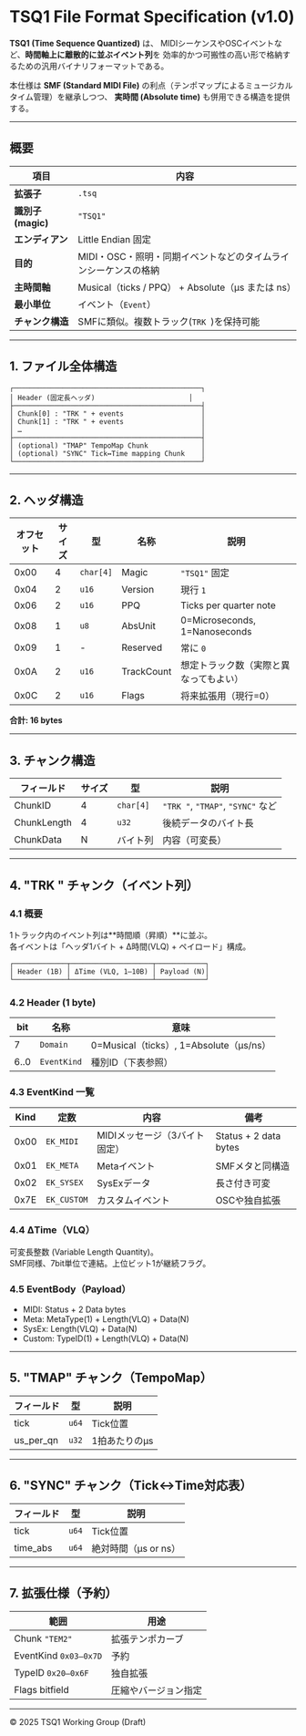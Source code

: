 
# TSQ1 File Format Specification (v1.0)

**TSQ1 (Time Sequence Quantized)** は、
MIDIシーケンスやOSCイベントなど、**時間軸上に離散的に並ぶイベント列**を
効率的かつ可搬性の高い形で格納するための汎用バイナリフォーマットである。

本仕様は **SMF (Standard MIDI File)** の利点（テンポマップによるミュージカルタイム管理）を継承しつつ、
**実時間 (Absolute time)** も併用できる構造を提供する。

---

## 概要

| 項目 | 内容 |
|------|------|
| **拡張子** | `.tsq` |
| **識別子 (magic)** | `"TSQ1"` |
| **エンディアン** | Little Endian 固定 |
| **目的** | MIDI・OSC・照明・同期イベントなどのタイムラインシーケンスの格納 |
| **主時間軸** | Musical（ticks / PPQ） + Absolute（μs または ns） |
| **最小単位** | イベント（`Event`） |
| **チャンク構造** | SMFに類似。複数トラック(`TRK `)を保持可能 |

---

## 1. ファイル全体構造

```
┌──────────────────────────────────────────────┐
│ Header (固定長ヘッダ)                       │
├──────────────────────────────────────────────┤
│ Chunk[0] : "TRK " + events                   │
│ Chunk[1] : "TRK " + events                   │
│ …                                            │
├──────────────────────────────────────────────┤
│ (optional) "TMAP" TempoMap Chunk             │
│ (optional) "SYNC" Tick↔Time mapping Chunk    │
└──────────────────────────────────────────────┘
```

---

## 2. ヘッダ構造

| オフセット | サイズ | 型 | 名称 | 説明 |
|-------------|--------|----|------|------|
| 0x00 | 4 | `char[4]` | Magic | `"TSQ1"` 固定 |
| 0x04 | 2 | `u16` | Version | 現行 `1` |
| 0x06 | 2 | `u16` | PPQ | Ticks per quarter note |
| 0x08 | 1 | `u8` | AbsUnit | 0=Microseconds, 1=Nanoseconds |
| 0x09 | 1 | - | Reserved | 常に `0` |
| 0x0A | 2 | `u16` | TrackCount | 想定トラック数（実際と異なってもよい） |
| 0x0C | 2 | `u16` | Flags | 将来拡張用（現行=0） |

**合計: 16 bytes**

---

## 3. チャンク構造

| フィールド | サイズ | 型 | 説明 |
|-------------|--------|----|------|
| ChunkID | 4 | `char[4]` | `"TRK "`, `"TMAP"`, `"SYNC"` など |
| ChunkLength | 4 | `u32` | 後続データのバイト長 |
| ChunkData | N | バイト列 | 内容（可変長） |

---

## 4. "TRK " チャンク（イベント列）

### 4.1 概要
1トラック内のイベント列は**時間順（昇順）**に並ぶ。  
各イベントは「ヘッダ1バイト + Δ時間(VLQ) + ペイロード」構成。

```
┌─────────────┬────────────────────┬────────────┐
│ Header (1B) │ ΔTime (VLQ, 1–10B) │ Payload (N)│
└─────────────┴────────────────────┴────────────┘
```

### 4.2 Header (1 byte)

| bit | 名称 | 意味 |
|------|------|------|
| 7 | `Domain` | 0=Musical（ticks）, 1=Absolute（μs/ns） |
| 6..0 | `EventKind` | 種別ID（下表参照） |

### 4.3 EventKind 一覧

| Kind | 定数 | 内容 | 備考 |
|------|-------|------|------|
| 0x00 | `EK_MIDI` | MIDIメッセージ（3バイト固定） | Status + 2 data bytes |
| 0x01 | `EK_META` | Metaイベント | SMFメタと同構造 |
| 0x02 | `EK_SYSEX` | SysExデータ | 長さ付き可変 |
| 0x7E | `EK_CUSTOM` | カスタムイベント | OSCや独自拡張 |

### 4.4 ΔTime（VLQ）
可変長整数 (Variable Length Quantity)。  
SMF同様、7bit単位で連結。上位ビット1が継続フラグ。

### 4.5 EventBody（Payload）
- MIDI: Status + 2 Data bytes
- Meta: MetaType(1) + Length(VLQ) + Data(N)
- SysEx: Length(VLQ) + Data(N)
- Custom: TypeID(1) + Length(VLQ) + Data(N)

---

## 5. "TMAP" チャンク（TempoMap）
| フィールド | 型 | 説明 |
|-------------|----|------|
| tick | `u64` | Tick位置 |
| us_per_qn | `u32` | 1拍あたりのμs |

---

## 6. "SYNC" チャンク（Tick↔Time対応表）
| フィールド | 型 | 説明 |
|-------------|----|------|
| tick | `u64` | Tick位置 |
| time_abs | `u64` | 絶対時間（μs or ns） |

---

## 7. 拡張仕様（予約）
| 範囲 | 用途 |
|-------|------|
| Chunk `"TEM2"` | 拡張テンポカーブ |
| EventKind `0x03–0x7D` | 予約 |
| TypeID `0x20–0x6F` | 独自拡張 |
| Flags bitfield | 圧縮やバージョン指定 |

---

© 2025 TSQ1 Working Group (Draft)
